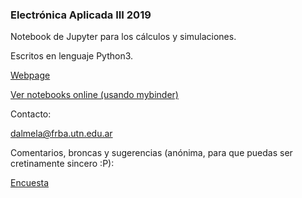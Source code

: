 ### Electrónica Aplicada III 2019

Notebook de Jupyter para los cálculos y simulaciones.

Escritos en lenguaje Python3. 

[Webpage](https://eaiii-frba-utn.github.io/2019/)

[Ver notebooks online (usando mybinder)](https://mybinder.org/v2/gh/eaiii-frba-utn/2019/master)


Contacto:

dalmela@frba.utn.edu.ar

Comentarios, broncas y sugerencias (anónima, para que puedas ser cretinamente sincero :P):

[Encuesta](https://goo.gl/forms/wfZeEfFV4dqnjATo1)
